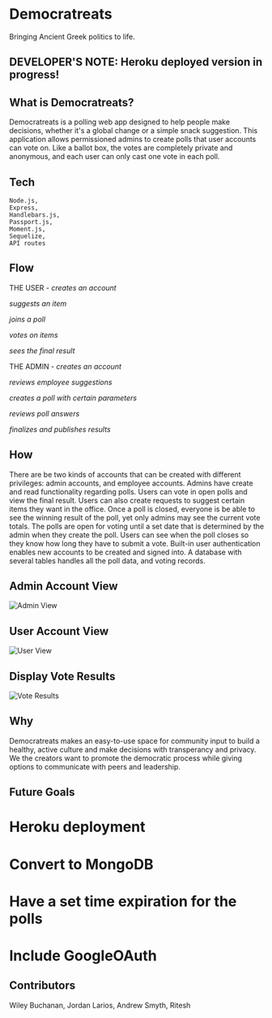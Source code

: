 # Democratreats
Bringing Ancient Greek politics to life.

## DEVELOPER'S NOTE: Heroku deployed version in progress!

## What is Democratreats?

Democratreats is a polling web app designed to help people make decisions, whether it's a global change or a simple snack suggestion. This application allows permissioned admins to create polls that user accounts can vote on. Like a ballot box, the votes are completely private and anonymous, and each user can only cast one vote in each poll. 

## Tech

```
Node.js,
Express,
Handlebars.js,
Passport.js,
Moment.js,
Sequelize,
API routes

```
 
## Flow

THE USER - 
*creates an account*

*suggests an item*

*joins a poll*

*votes on items*

*sees the final result*

THE ADMIN - 
*creates an account*

*reviews employee suggestions*

*creates a poll with certain parameters*

*reviews poll answers*

*finalizes and publishes results*

## How

There are be two kinds of accounts that can be created with different privileges: admin accounts, and employee accounts. Admins have create and read functionality regarding polls. Users can vote in open polls and view the final result. Users can also create requests to suggest certain items they want in the office. Once a poll is closed, everyone is be able to see the winning result of the poll, yet only admins may see the current vote totals. The polls are open for voting until a set date that is determined by the admin when they create the poll. Users can see when the poll closes so they know how long they have to submit a vote. Built-in user authentication enables new accounts to be created and signed into. A database with several tables handles all the poll data, and voting records.

## Admin Account View

![Admin View](snap/admin.png)

## User Account View

![User View](snap/user.png)

## Display Vote Results

![Vote Results](snap/vote.png)



## Why

Democratreats makes an easy-to-use space for community input to build a healthy, active culture and make decisions with transperancy and privacy. We the creators want to promote the democratic process while giving options to communicate with peers and leadership.


## Future Goals

# Heroku deployment
# Convert to MongoDB
# Have a set time expiration for the polls
# Include GoogleOAuth


## Contributors

Wiley Buchanan,
Jordan Larios,
Andrew Smyth,
Ritesh 
